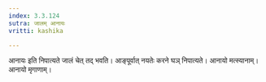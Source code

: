 ```yaml
---
index: 3.3.124
sutra: जालम् आनायः
vritti: kashika

---
```

आनायः इति निपात्यते जालं चेत् तद् भवति। आङ्पूर्वात् नयतेः करने घञ् निपात्यते। आनायो मत्स्यानाम्। आनायो मृगाणाम्।